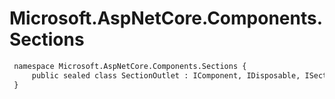 # Microsoft.AspNetCore.Components.Sections

``` diff
 namespace Microsoft.AspNetCore.Components.Sections {
     public sealed class SectionOutlet : IComponent, IDisposable, ISectionContentSubscriber
 }
```

